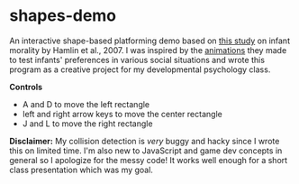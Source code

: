# shapes-demo
An interactive shape-based platforming demo based on [this study](https://www.nature.com/articles/nature06288) on infant morality by Hamlin et al., 2007. I was inspired by the [animations](https://www.nature.com/articles/nature06288/figures/1) they made to test infants' preferences in various social situations and wrote this program as a creative project for my developmental psychology class.

**Controls**
* A and D to move the left rectangle
* left and right arrow keys to move the center rectangle
* J and L to move the right rectangle

**Disclaimer:** My collision detection is *very* buggy and hacky since I wrote this on limited time. I'm also new to JavaScript and game dev concepts in general so I apologize for the messy code! It works well enough for a short class presentation which was my goal.
